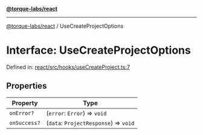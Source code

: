 [**@torque-labs/react**](../README.md)

***

[@torque-labs/react](../README.md) / UseCreateProjectOptions

# Interface: UseCreateProjectOptions

Defined in: [react/src/hooks/useCreateProject.ts:7](https://github.com/torque-labs/monorepo/blob/2ebf07140779767733d669c69d4b6e369a4193c3/packages/react/src/hooks/useCreateProject.ts#L7)

## Properties

| Property | Type |
| ------ | ------ |
| <a id="onerror"></a> `onError?` | (`error`: `Error`) => `void` |
| <a id="onsuccess"></a> `onSuccess?` | (`data`: `ProjectResponse`) => `void` |
